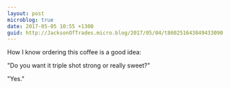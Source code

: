 ```yaml
---
layout: post
microblog: true
date: 2017-05-05 10:55 +1300
guid: http://JacksonOfTrades.micro.blog/2017/05/04/t860251643849433090.html
---
```

How I know ordering this coffee is a good idea:

"Do you want it triple shot strong or really sweet?"

"Yes."
